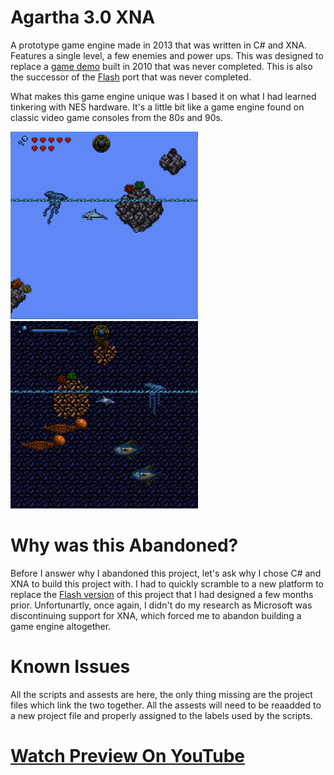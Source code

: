 # Agartha 3.0 XNA

A prototype game engine made in 2013 that was written in C# and XNA. Features a single level, a few enemies and power ups. This was designed to replace a [game demo](https://github.com/JohnnyLdeAlba/agartha-html5) built in 2010 that was never completed. This is also the successor of the [Flash](https://github.com/JohnnyLdeAlba/agartha-flash) port that was never completed.

What makes this game engine unique was I based it on what I had learned tinkering with NES hardware. It's a little bit like a game engine found on classic video game consoles from the 80s and 90s.

<img style="height: 300px;" src="https://raw.githubusercontent.com/JohnnyLdeAlba/agartha-xna/main/agartha-xna-light.png" /> <img style="height: 300px;" src="https://raw.githubusercontent.com/JohnnyLdeAlba/agartha-xna/main/agartha-xna-dark.png" />

# Why was this Abandoned?

Before I answer why I abandoned this project, let's ask why I chose C# and XNA to build this project with. I had to quickly scramble to a new platform to replace the [Flash version](https://github.com/JohnnyLdeAlba/agartha-flash) of this project that I had designed a few months prior. Unfortunartly, once again, I didn't do my research as Microsoft was discontinuing support for XNA, which forced me to abandon building a game engine altogether. 

# Known Issues

All the scripts and assests are here, the only thing missing are the project files which link the two together. All the assests will need to be reaadded to a new project file and properly assigned to the labels used by the scripts.

# [Watch Preview On YouTube](https://www.youtube.com/watch?v=vGH4h8ZZ8ZE)
